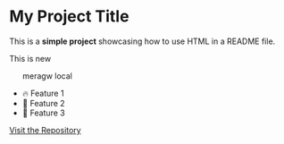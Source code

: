 <h1>My Project Title</h1>

<p>This is a <strong>simple project</strong> showcasing how to use HTML in a README file.</p>
<p> This is new <p>
<ul>
<p> meragw local <p>
  <li>🔥 Feature 1</li>
  <li>🚀 Feature 2</li>
  <li>🎯 Feature 3</li>
</ul>

<a href="https://github.com/your-username/your-repo" target="_blank">Visit the Repository</a>
